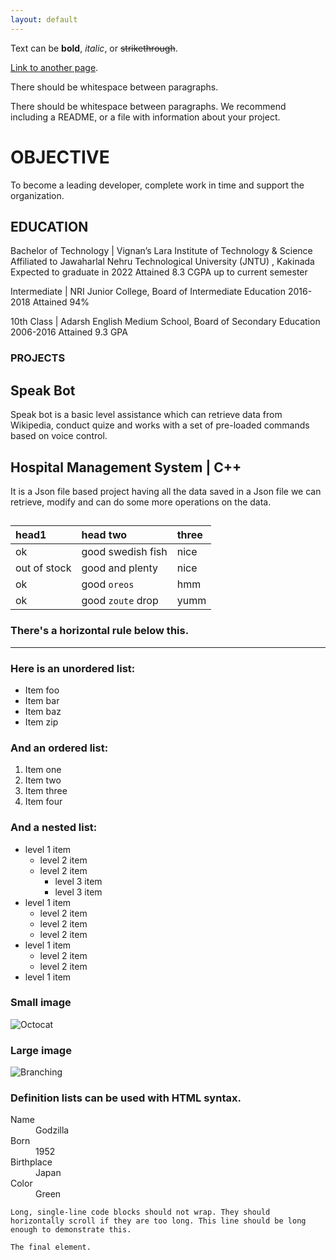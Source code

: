 ```yaml
---
layout: default
---
```


Text can be **bold**, _italic_, or ~~strikethrough~~.

[Link to another page](./another-page.html).

There should be whitespace between paragraphs.

There should be whitespace between paragraphs. We recommend including a README, or a file with information about your project.

# OBJECTIVE

To become a leading developer, complete work in time and support the organization.

## EDUCATION

Bachelor of Technology | Vignan’s Lara Institute of Technology & Science
Affiliated to Jawaharlal Nehru Technological University (JNTU) , Kakinada
Expected to graduate in 2022
Attained 8.3 CGPA up to current semester

Intermediate | NRI Junior College, Board of Intermediate Education
2016-2018
Attained 94%

10th Class | Adarsh English Medium School, Board of Secondary Education
2006-2016
Attained 9.3 GPA

### PROJECTS


## Speak Bot

Speak bot is a basic level assistance which can retrieve data from Wikipedia, conduct 
quize and works with a set of pre-loaded commands based on voice control.

## Hospital Management System | C++

It is a Json file based project having all the data saved in a Json file we can retrieve, 
modify and can do some more operations on the data.

## 

| head1        | head two          | three |
|:-------------|:------------------|:------|
| ok           | good swedish fish | nice  |
| out of stock | good and plenty   | nice  |
| ok           | good `oreos`      | hmm   |
| ok           | good `zoute` drop | yumm  |

### There's a horizontal rule below this.

* * *

### Here is an unordered list:

*   Item foo
*   Item bar
*   Item baz
*   Item zip

### And an ordered list:

1.  Item one
1.  Item two
1.  Item three
1.  Item four

### And a nested list:

- level 1 item
  - level 2 item
  - level 2 item
    - level 3 item
    - level 3 item
- level 1 item
  - level 2 item
  - level 2 item
  - level 2 item
- level 1 item
  - level 2 item
  - level 2 item
- level 1 item

### Small image

![Octocat](https://github.githubassets.com/images/icons/emoji/octocat.png)

### Large image

![Branching](https://guides.github.com/activities/hello-world/branching.png)


### Definition lists can be used with HTML syntax.

<dl>
<dt>Name</dt>
<dd>Godzilla</dd>
<dt>Born</dt>
<dd>1952</dd>
<dt>Birthplace</dt>
<dd>Japan</dd>
<dt>Color</dt>
<dd>Green</dd>
</dl>

```
Long, single-line code blocks should not wrap. They should horizontally scroll if they are too long. This line should be long enough to demonstrate this.
```

```
The final element.
```
